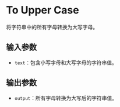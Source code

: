 # To Upper Case

将字符串中的所有字母转换为大写字母。

## 输入参数

- `text`：包含小写字母和大写字母的字符串值。

## 输出参数

- `output`：所有字母转换为大写后的字符串值。
